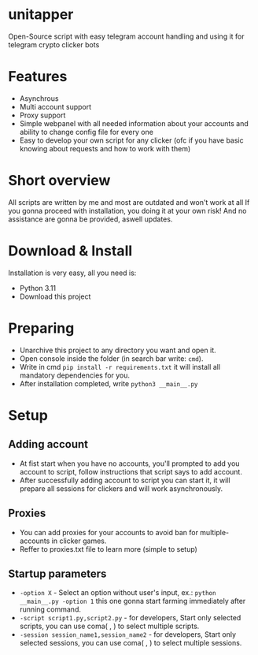# unitapper
Open-Source script with easy telegram account handling and using it for telegram crypto clicker bots

# Features
- Asynchrous
- Multi account support
- Proxy support
- Simple webpanel with all needed information about your accounts and ability to change config file for every one
- Easy to develop your own script for any clicker (ofc if you have basic knowing about requests and how to work with them)

# Short overview
All scripts are written by me and most are outdated and won't work at all
If you gonna proceed with installation, you doing it at your own risk! And no assistance are gonna be provided, aswell updates.

# Download & Install
Installation is very easy, all you need is:
- Python 3.11
- Download this project

# Preparing
- Unarchive this project to any directory you want and open it.
- Open console inside the folder (in search bar write: `cmd`).
- Write in cmd `pip install -r requirements.txt` it will install all mandatory dependencies for you.
- After installation completed, write `python3 __main__.py`

# Setup
## Adding account
- At fist start when you have no accounts, you'll prompted to add you account to script, follow instructions that script says to add account.
- After successfully adding account to script you can start it, it will prepare all sessions for clickers and will work asynchronously.
## Proxies
- You can add proxies for your accounts to avoid ban for multiple-accounts in clicker games.
- Reffer to proxies.txt file to learn more (simple to setup)
## Startup parameters
- `-option X` - Select an option without user's input, ex.: `python __main__.py -option 1` this one gonna start farming immediately after running command.
- `-script script1.py,script2.py` - for developers, Start only selected scripts, you can use coma( , ) to select multiple scripts.
- `-session session_name1,session_name2` - for developers, Start only selected sessions, you can use coma( , ) to select multiple sessions.
